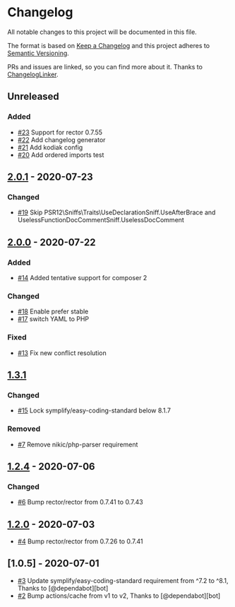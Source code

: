 # Changelog

All notable changes to this project will be documented in this file.

The format is based on [Keep a Changelog](http://keepachangelog.com/en/1.0.0/)
and this project adheres to [Semantic Versioning](http://semver.org/spec/v2.0.0.html).

PRs and issues are linked, so you can find more about it. Thanks to [ChangelogLinker](https://github.com/Symplify/ChangelogLinker).

<!-- changelog-linker -->

## Unreleased

### Added

- [#23] Support for rector 0.7.55
- [#22] Add changelog generator
- [#21] Add kodiak config
- [#20] Add ordered imports test

## [2.0.1] - 2020-07-23

### Changed

- [#19] Skip PSR12\Sniffs\Traits\UseDeclarationSniff.UseAfterBrace and UselessFunctionDocCommentSniff.UselessDocComment

## [2.0.0] - 2020-07-22

### Added

- [#14] Added tentative support for composer 2

### Changed

- [#18] Enable prefer stable
- [#17] switch YAML to PHP

### Fixed

- [#13] Fix new conflict resolution

## [1.3.1]

### Changed

- [#15] Lock symplify/easy-coding-standard below 8.1.7

### Removed

- [#7] Remove nikic/php-parser requirement

## [1.2.4] - 2020-07-06

### Changed

- [#6] Bump rector/rector from 0.7.41 to 0.7.43

## [1.2.0] - 2020-07-03

- [#4] Bump rector/rector from 0.7.26 to 0.7.41

## [1.0.5] - 2020-07-01

- [#3] Update symplify/easy-coding-standard requirement from ^7.2 to ^8.1, Thanks to [@dependabot][bot]
- [#2] Bump actions/cache from v1 to v2, Thanks to [@dependabot][bot]

[#21]: https://github.com/zingimmick/coding-standard/pull/21
[#20]: https://github.com/zingimmick/coding-standard/pull/20
[#19]: https://github.com/zingimmick/coding-standard/pull/19
[#18]: https://github.com/zingimmick/coding-standard/pull/18
[#17]: https://github.com/zingimmick/coding-standard/pull/17
[#15]: https://github.com/zingimmick/coding-standard/pull/15
[#14]: https://github.com/zingimmick/coding-standard/pull/14
[#13]: https://github.com/zingimmick/coding-standard/pull/13
[#7]: https://github.com/zingimmick/coding-standard/pull/7
[#6]: https://github.com/zingimmick/coding-standard/pull/6
[#4]: https://github.com/zingimmick/coding-standard/pull/4
[#3]: https://github.com/zingimmick/coding-standard/pull/3
[#2]: https://github.com/zingimmick/coding-standard/pull/2
[@dependabot]: https://github.com/dependabot
[2.0.1]: https://github.com/zingimmick/coding-standard/compare/2.0.0...2.0.1
[2.0.0]: https://github.com/zingimmick/coding-standard/compare/1.3.1...2.0.0
[1.3.1]: https://github.com/zingimmick/coding-standard/compare/1.2.4...1.3.1
[1.2.4]: https://github.com/zingimmick/coding-standard/compare/1.2.0...1.2.4
[1.2.0]: https://github.com/zingimmick/coding-standard/compare/1.0.5...1.2.0
[#23]: https://github.com/zingimmick/coding-standard/pull/23
[#22]: https://github.com/zingimmick/coding-standard/pull/22
